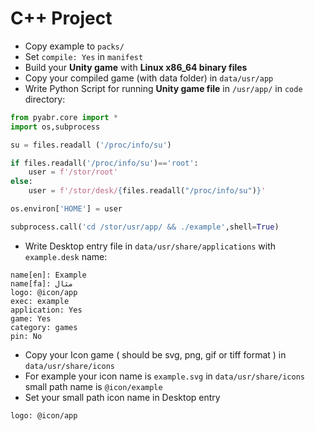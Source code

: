 # C++ Project

- Copy example to `packs/`
- Set `compile: Yes` in `manifest`
- Build your **Unity game** with **Linux x86_64 binary files**
- Copy your compiled game (with data folder) in `data/usr/app`
- Write Python Script for running **Unity game file** in `/usr/app/` in `code` directory:
```python 
from pyabr.core import *
import os,subprocess

su = files.readall ('/proc/info/su')

if files.readall('/proc/info/su')=='root':
    user = f'/stor/root'
else:
    user = f'/stor/desk/{files.readall("/proc/info/su")}'

os.environ['HOME'] = user

subprocess.call('cd /stor/usr/app/ && ./example',shell=True)
```
- Write Desktop entry file in `data/usr/share/applications` with `example.desk` name:
```
name[en]: Example
name[fa]: مثال
logo: @icon/app
exec: example
application: Yes
game: Yes
category: games
pin: No
```
- Copy your Icon game ( should be svg, png, gif or tiff format ) in `data/usr/share/icons`
- For example your icon name is `example.svg` in `data/usr/share/icons` small path name is `@icon/example`
- Set your small path icon name in Desktop entry
```
logo: @icon/app
```
